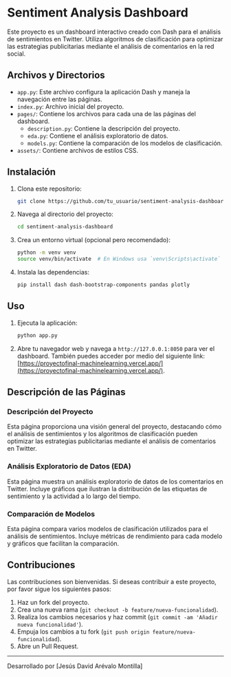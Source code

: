# Sentiment Analysis Dashboard

Este proyecto es un dashboard interactivo creado con Dash para el análisis de sentimientos en Twitter. Utiliza algoritmos de clasificación para optimizar las estrategias publicitarias mediante el análisis de comentarios en la red social.

## Archivos y Directorios

- `app.py`: Este archivo configura la aplicación Dash y maneja la navegación entre las páginas.
- `index.py`: Archivo inicial del proyecto.
- `pages/`: Contiene los archivos para cada una de las páginas del dashboard.
  - `description.py`: Contiene la descripción del proyecto.
  - `eda.py`: Contiene el análisis exploratorio de datos.
  - `models.py`: Contiene la comparación de los modelos de clasificación.
- `assets/`: Contiene archivos de estilos CSS.

## Instalación

1. Clona este repositorio:
    ```sh
    git clone https://github.com/tu_usuario/sentiment-analysis-dashboard.git
    ```

2. Navega al directorio del proyecto:
    ```sh
    cd sentiment-analysis-dashboard
    ```

3. Crea un entorno virtual (opcional pero recomendado):
    ```sh
    python -m venv venv
    source venv/bin/activate  # En Windows usa `venv\Scripts\activate`
    ```

4. Instala las dependencias:
    ```sh
    pip install dash dash-bootstrap-components pandas plotly
    ```

## Uso

1. Ejecuta la aplicación:
    ```sh
    python app.py
    ```

2. Abre tu navegador web y navega a `http://127.0.0.1:8050` para ver el dashboard. También puedes acceder por medio del siguiente link: [https://proyectofinal-machinelearning.vercel.app/](https://proyectofinal-machinelearning.vercel.app/).

## Descripción de las Páginas

### Descripción del Proyecto

Esta página proporciona una visión general del proyecto, destacando cómo el análisis de sentimientos y los algoritmos de clasificación pueden optimizar las estrategias publicitarias mediante el análisis de comentarios en Twitter.

### Análisis Exploratorio de Datos (EDA)

Esta página muestra un análisis exploratorio de datos de los comentarios en Twitter. Incluye gráficos que ilustran la distribución de las etiquetas de sentimiento y la actividad a lo largo del tiempo.

### Comparación de Modelos

Esta página compara varios modelos de clasificación utilizados para el análisis de sentimientos. Incluye métricas de rendimiento para cada modelo y gráficos que facilitan la comparación.

## Contribuciones

Las contribuciones son bienvenidas. Si deseas contribuir a este proyecto, por favor sigue los siguientes pasos:

1. Haz un fork del proyecto.
2. Crea una nueva rama (`git checkout -b feature/nueva-funcionalidad`).
3. Realiza los cambios necesarios y haz commit (`git commit -am 'Añadir nueva funcionalidad'`).
4. Empuja los cambios a tu fork (`git push origin feature/nueva-funcionalidad`).
5. Abre un Pull Request.


---

Desarrollado por [Jesús David Arévalo Montilla]
